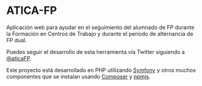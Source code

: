 ATICA-FP
========

Aplicación web para ayudar en el seguimiento del alumnado de FP durante la Formación en Centros de Trabajo y
durante el período de alternancia de FP dual.

Puedes seguir el desarrollo de esta herramienta vía Twitter siguiendo a [@aticaFP].

Este proyecto está desarrollado en PHP utilizando [Symfony] y otros muchos componentes que se instalan usando
[Composer] y [npmjs].

[Symfony]: http://symfony.com/
[Composer]: http://getcomposer.org
[AGPL versión 3]: http://www.gnu.org/licenses/agpl.html
[Node.js]: https://nodejs.org/en/
[npmjs]: https://npmjs.com/
[@aticaFP]: https://twitter.com/aticaFP
